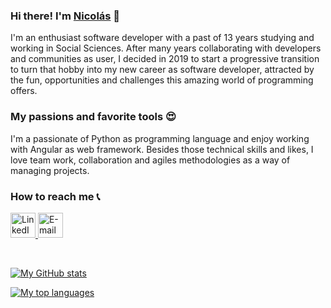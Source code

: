 ### Hi there! I'm [Nicolás](https://www.linkedin.com/in/nicolasportela) 👋

I'm an enthusiast software developer with a past of 13 years studying and working in Social Sciences. After many years collaborating with developers and communities as user, I decided in 2019 to start a progressive transition to turn that hobby into my new career as software developer, attracted by the fun, opportunities and challenges this amazing world of programming offers.

### My passions and favorite tools 😍
I'm a passionate of Python as programming language and enjoy working with Angular as web framework. Besides those technical skills and likes, I love team work, collaboration and agiles methodologies as a way of managing projects.

### How to reach me 📞
<a href="https://www.linkedin.com/in/nicolasportela"><img src="https://i.imgur.com/M44jSX8.png" alt="LinkedIn" width="40" height="40"/> <a href="mailto:nicolasportelam@gmail.com"><img src="https://i.imgur.com/VqrjIxO.png" alt="E-mail" width="40" height="40"/>

<br>

[![My GitHub stats](https://github-readme-stats.vercel.app/api?username=nicolasportela&hide=issues&show_icons=true&theme=vision-friendly-dark&count_private=true&include_all_commits=true&custom_title=My%20GitHub%20stats)](https://github.com/nicolasportela)

[![My top languages](https://github-readme-stats.vercel.app/api/top-langs/?username=nicolasportela&hide=MATLAB,Assembly&langs_count=10&&theme=vision-friendly-dark&custom_title=My%20top%20languages&card_width=495&exclude_repo=sorting_algorithms,binary_trees,monty,shell_exercises,simple_shell,printf)](https://github.com/nicolasportela)

